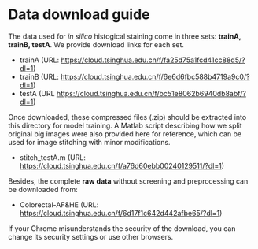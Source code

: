 # Data download guide

The data used for *in silico* histogical staining come in three sets: **trainA, trainB, testA**. We provide download links for each set.
- trainA (URL: https://cloud.tsinghua.edu.cn/f/fa25d75a1fcd41cc88d5/?dl=1)
- trainB (URL: https://cloud.tsinghua.edu.cn/f/6e6d6fbc588b4719a9c0/?dl=1)
- testA (URL https://cloud.tsinghua.edu.cn/f/bc51e8062b6940db8abf/?dl=1)

Once downloaded, these compressed files (.zip) should be extracted into this directory for model training. A Matlab script describing how we split original big images were also provided here for reference, which can be used for image stitching with minor modifications.
- stitch_testA.m (URL: https://cloud.tsinghua.edu.cn/f/a76d60ebb00240129511/?dl=1)

Besides, the complete **raw data** without screening and preprocessing can be downloaded from:
- Colorectal-AF&HE (URL: https://cloud.tsinghua.edu.cn/f/6d17f1c642d442afbe65/?dl=1)

If your Chrome misunderstands the security of the download, you can change its security settings or use other browsers.
